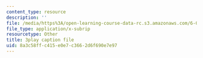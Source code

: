 ```yaml
---
content_type: resource
description: ''
file: /media/https%3A/open-learning-course-data-rc.s3.amazonaws.com/6-00sc-introduction-to-computer-science-and-programming-spring-2011/8a3c58ffc415e0e7c3662d6f690e7e97_K1w2o5i0NGQ.srt
file_type: application/x-subrip
resourcetype: Other
title: 3play caption file
uid: 8a3c58ff-c415-e0e7-c366-2d6f690e7e97
---
```

